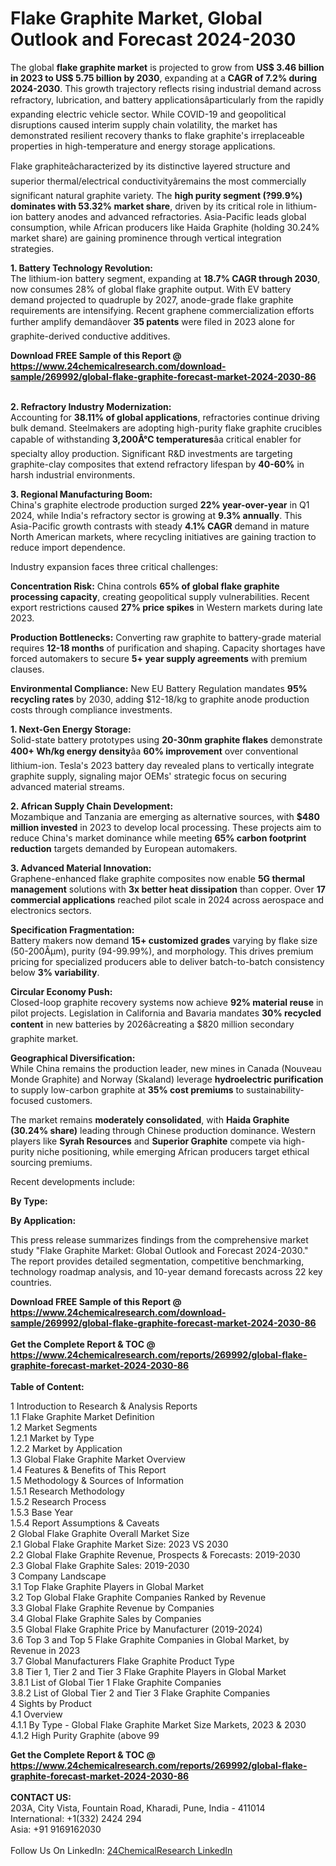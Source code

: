 <h1>Flake Graphite Market, Global Outlook and Forecast 2024-2030</h1><p>The global <strong>flake graphite market</strong> is projected to grow from <strong>US$ 3.46 billion in 2023 to US$ 5.75 billion by 2030</strong>, expanding at a <strong>CAGR of 7.2% during 2024-2030</strong>. This growth trajectory reflects rising industrial demand across refractory, lubrication, and battery applicationsâparticularly from the rapidly expanding electric vehicle sector. While COVID-19 and geopolitical disruptions caused interim supply chain volatility, the market has demonstrated resilient recovery thanks to flake graphite's irreplaceable properties in high-temperature and energy storage applications.</p><p>Flake graphiteâcharacterized by its distinctive layered structure and superior thermal/electrical conductivityâremains the most commercially significant natural graphite variety. The <strong>high purity segment (?99.9%) dominates with 53.32% market share</strong>, driven by its critical role in lithium-ion battery anodes and advanced refractories. Asia-Pacific leads global consumption, while African producers like Haida Graphite (holding 30.24% market share) are gaining prominence through vertical integration strategies.</p><p><strong>1. Battery Technology Revolution:</strong><br>
The lithium-ion battery segment, expanding at <strong>18.7% CAGR through 2030</strong>, now consumes 28% of global flake graphite output. With EV battery demand projected to quadruple by 2027, anode-grade flake graphite requirements are intensifying. Recent graphene commercialization efforts further amplify demandâover <strong>35 patents</strong> were filed in 2023 alone for graphite-derived conductive additives.</p><div><b>Download FREE Sample of this Report @ 
            <a href="https://www.24chemicalresearch.com/download-sample/269992/global-flake-graphite-forecast-market-2024-2030-86">
            https://www.24chemicalresearch.com/download-sample/269992/global-flake-graphite-forecast-market-2024-2030-86</a></b></div><br><p><strong>2. Refractory Industry Modernization:</strong><br>
Accounting for <strong>38.11% of global applications</strong>, refractories continue driving bulk demand. Steelmakers are adopting high-purity flake graphite crucibles capable of withstanding <strong>3,200Â°C temperatures</strong>âa critical enabler for specialty alloy production. Significant R&amp;D investments are targeting graphite-clay composites that extend refractory lifespan by <strong>40-60%</strong> in harsh industrial environments.</p><p><strong>3. Regional Manufacturing Boom:</strong><br>
China's graphite electrode production surged <strong>22% year-over-year</strong> in Q1 2024, while India's refractory sector is growing at <strong>9.3% annually</strong>. This Asia-Pacific growth contrasts with steady <strong>4.1% CAGR</strong> demand in mature North American markets, where recycling initiatives are gaining traction to reduce import dependence.</p><p>Industry expansion faces three critical challenges:</p><p><strong>Concentration Risk:</strong> China controls <strong>65% of global flake graphite processing capacity</strong>, creating geopolitical supply vulnerabilities. Recent export restrictions caused <strong>27% price spikes</strong> in Western markets during late 2023.</p><p><strong>Production Bottlenecks:</strong> Converting raw graphite to battery-grade material requires <strong>12-18 months</strong> of purification and shaping. Capacity shortages have forced automakers to secure <strong>5+ year supply agreements</strong> with premium clauses.</p><p><strong>Environmental Compliance:</strong> New EU Battery Regulation mandates <strong>95% recycling rates</strong> by 2030, adding $12-18/kg to graphite anode production costs through compliance investments.</p><p><strong>1. Next-Gen Energy Storage:</strong><br>
Solid-state battery prototypes using <strong>20-30nm graphite flakes</strong> demonstrate <strong>400+ Wh/kg energy density</strong>âa <strong>60% improvement</strong> over conventional lithium-ion. Tesla's 2023 battery day revealed plans to vertically integrate graphite supply, signaling major OEMs' strategic focus on securing advanced material streams.</p><p><strong>2. African Supply Chain Development:</strong><br>
Mozambique and Tanzania are emerging as alternative sources, with <strong>$480 million invested</strong> in 2023 to develop local processing. These projects aim to reduce China's market dominance while meeting <strong>65% carbon footprint reduction</strong> targets demanded by European automakers.</p><p><strong>3. Advanced Material Innovation:</strong><br>
Graphene-enhanced flake graphite composites now enable <strong>5G thermal management</strong> solutions with <strong>3x better heat dissipation</strong> than copper. Over <strong>17 commercial applications</strong> reached pilot scale in 2024 across aerospace and electronics sectors.</p><p><strong>Specification Fragmentation:</strong><br>
	Battery makers now demand <strong>15+ customized grades</strong> varying by flake size (50-200Âµm), purity (94-99.99%), and morphology. This drives premium pricing for specialized producers able to deliver batch-to-batch consistency below <strong>3% variability</strong>.</p><p><strong>Circular Economy Push:</strong><br>
	Closed-loop graphite recovery systems now achieve <strong>92% material reuse</strong> in pilot projects. Legislation in California and Bavaria mandates <strong>30% recycled content</strong> in new batteries by 2026âcreating a $820 million secondary graphite market.</p><p><strong>Geographical Diversification:</strong><br>
	While China remains the production leader, new mines in Canada (Nouveau Monde Graphite) and Norway (Skaland) leverage <strong>hydroelectric purification</strong> to supply low-carbon graphite at <strong>35% cost premiums</strong> to sustainability-focused customers.</p><p>The market remains <strong>moderately consolidated</strong>, with <strong>Haida Graphite (30.24% share)</strong> leading through Chinese production dominance. Western players like <strong>Syrah Resources</strong> and <strong>Superior Graphite</strong> compete via high-purity niche positioning, while emerging African producers target ethical sourcing premiums.</p><p>Recent developments include:</p><p><strong>By Type:</strong></p><p><strong>By Application:</strong></p><p>This press release summarizes findings from the comprehensive market study "Flake Graphite Market: Global Outlook and Forecast 2024-2030." The report provides detailed segmentation, competitive benchmarking, technology roadmap analysis, and 10-year demand forecasts across 22 key countries.</p><div><b>Download FREE Sample of this Report @ 
            <a href="https://www.24chemicalresearch.com/download-sample/269992/global-flake-graphite-forecast-market-2024-2030-86">
            https://www.24chemicalresearch.com/download-sample/269992/global-flake-graphite-forecast-market-2024-2030-86</a></b></div><br><div><b>Get the Complete Report & TOC @ 
            <a href="https://www.24chemicalresearch.com/reports/269992/global-flake-graphite-forecast-market-2024-2030-86">
            https://www.24chemicalresearch.com/reports/269992/global-flake-graphite-forecast-market-2024-2030-86</a></b></div><br>
            <b>Table of Content:</b><p>1 Introduction to Research & Analysis Reports<br />
    1.1 Flake Graphite Market Definition<br />
    1.2 Market Segments<br />
        1.2.1 Market by Type<br />
        1.2.2 Market by Application<br />
    1.3 Global Flake Graphite Market Overview<br />
    1.4 Features & Benefits of This Report<br />
    1.5 Methodology & Sources of Information<br />
        1.5.1 Research Methodology<br />
        1.5.2 Research Process<br />
        1.5.3 Base Year<br />
        1.5.4 Report Assumptions & Caveats<br />
2 Global Flake Graphite Overall Market Size<br />
    2.1 Global Flake Graphite Market Size: 2023 VS 2030<br />
    2.2 Global Flake Graphite Revenue, Prospects & Forecasts: 2019-2030<br />
    2.3 Global Flake Graphite Sales: 2019-2030<br />
3 Company Landscape<br />
    3.1 Top Flake Graphite Players in Global Market<br />
    3.2 Top Global Flake Graphite Companies Ranked by Revenue<br />
    3.3 Global Flake Graphite Revenue by Companies<br />
    3.4 Global Flake Graphite Sales by Companies<br />
    3.5 Global Flake Graphite Price by Manufacturer (2019-2024)<br />
    3.6 Top 3 and Top 5 Flake Graphite Companies in Global Market, by Revenue in 2023<br />
    3.7 Global Manufacturers Flake Graphite Product Type<br />
    3.8 Tier 1, Tier 2 and Tier 3 Flake Graphite Players in Global Market<br />
        3.8.1 List of Global Tier 1 Flake Graphite Companies<br />
        3.8.2 List of Global Tier 2 and Tier 3 Flake Graphite Companies<br />
4 Sights by Product<br />
    4.1 Overview<br />
        4.1.1 By Type - Global Flake Graphite Market Size Markets, 2023 & 2030<br />
        4.1.2 High Purity Graphite (above 99</p><div><b>Get the Complete Report & TOC @ 
            <a href="https://www.24chemicalresearch.com/reports/269992/global-flake-graphite-forecast-market-2024-2030-86">
            https://www.24chemicalresearch.com/reports/269992/global-flake-graphite-forecast-market-2024-2030-86</a></b></div><br><b>CONTACT US:</b><br>
            203A, City Vista, Fountain Road, Kharadi, Pune, India - 411014<br>
            International: +1(332) 2424 294<br>
            Asia: +91 9169162030 <br><br>
            Follow Us On LinkedIn: <a href="https://www.linkedin.com/company/24chemicalresearch/">24ChemicalResearch LinkedIn</a>